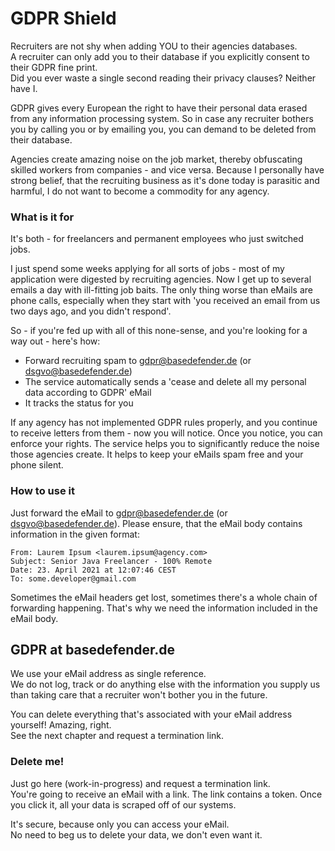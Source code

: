 # GDPR Shield
Recruiters are not shy when adding YOU to their agencies databases.  
A recruiter can only add you to their database if you explicitly consent to their GDPR fine print.  
Did you ever waste a single second reading their privacy clauses? Neither have I.

GDPR gives every European the right to have their personal data erased from any information processing system.
So in case any recruiter bothers you by calling you or by emailing you, you can demand to be deleted from their database.

Agencies create amazing noise on the job market, thereby obfuscating skilled workers from companies - and vice versa.
Because I personally have strong belief, that the recruiting business as it's done today is parasitic and harmful,
I do not want to become a commodity for any agency.


### What is it for
It's both - for freelancers and permanent employees who just switched jobs.

I just spend some weeks applying for all sorts of jobs - most of my application were digested by recruiting agencies.
Now I get up to several emails a day with ill-fitting job baits. The only thing worse than eMails are phone calls,
especially when they start with 'you received an email from us two days ago, and you didn't respond'.

So - if you're fed up with all of this none-sense, and you're looking for a way out - here's how:

* Forward recruiting spam to gdpr@basedefender.de (or dsgvo@basedefender.de)
* The service automatically sends a 'cease and delete all my personal data according to GDPR' eMail
* It tracks the status for you

If any agency has not implemented GDPR rules properly, and you continue to receive letters from them - now you will notice.
Once you notice, you can enforce your rights. The service helps you to significantly reduce the noise those agencies create.
It helps to keep your eMails spam free and your phone silent.


### How to use it
Just forward the eMail to gdpr@basedefender.de (or dsgvo@basedefender.de). 
Please ensure, that the eMail body contains information in the given format:

```
From: Laurem Ipsum <laurem.ipsum@agency.com>
Subject: Senior Java Freelancer - 100% Remote
Date: 23. April 2021 at 12:07:46 CEST
To: some.developer@gmail.com
```

Sometimes the eMail headers get lost, sometimes there's a whole chain of forwarding happening. 
That's why we need the information included in the eMail body.

## GDPR at basedefender.de
We use your eMail address as single reference.  
We do not log, track or do anything else with the information you supply us than taking care that a recruiter won't
bother you in the future.

You can delete everything that's associated with your eMail address yourself! Amazing, right.  
See the next chapter and request a termination link. 

### Delete me!

Just go here (work-in-progress) and request a termination link.  
You're going to receive an eMail with a link. The link contains a token. Once you click it, all your data is scraped
off of our systems.

It's secure, because only you can access your eMail.  
No need to beg us to delete your data, we don't even want it.













